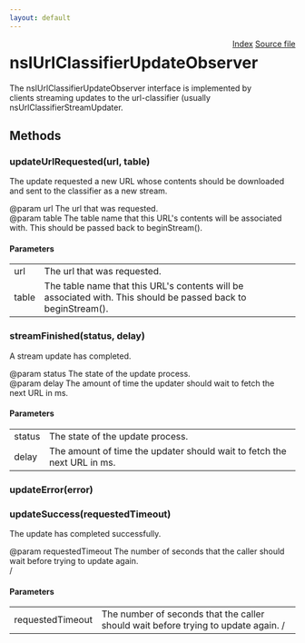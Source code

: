 ```yaml
---
layout: default
---
```

<div class='links' style='float:right'><a href="../index.html">Index</a>
<a href="http://dxr.mozilla.org/mozilla-central/source/toolkit/components/url-classifier/nsIUrlClassifierDBService.idl">Source file</a>
</div>

# nsIUrlClassifierUpdateObserver #
  
The nsIUrlClassifierUpdateObserver interface is implemented by  
clients streaming updates to the url-classifier (usually  
nsUrlClassifierStreamUpdater.  
  

## Methods ##

### updateUrlRequested(url, table) ###
  
The update requested a new URL whose contents should be downloaded  
and sent to the classifier as a new stream.  
  
@param url The url that was requested.  
@param table The table name that this URL's contents will be associated  
             with.  This should be passed back to beginStream().  
  

#### Parameters ####

<table>

<tr>
<td>url</td>
<td>The url that was requested.  
</td>
</tr>

<tr>
<td>table</td>
<td>The table name that this URL's contents will be associated  
             with.  This should be passed back to beginStream().  
</td>
</tr>

</table>

### streamFinished(status, delay) ###
  
A stream update has completed.  
  
@param status The state of the update process.  
@param delay The amount of time the updater should wait to fetch the  
             next URL in ms.  
  

#### Parameters ####

<table>

<tr>
<td>status</td>
<td>The state of the update process.  
</td>
</tr>

<tr>
<td>delay</td>
<td>The amount of time the updater should wait to fetch the  
             next URL in ms.  
</td>
</tr>

</table>

### updateError(error) ###

### updateSuccess(requestedTimeout) ###
  
The update has completed successfully.  
  
@param requestedTimeout The number of seconds that the caller should  
                        wait before trying to update again.  
/  

#### Parameters ####

<table>

<tr>
<td>requestedTimeout</td>
<td>The number of seconds that the caller should  
                        wait before trying to update again.  
/  
</td>
</tr>

</table>
